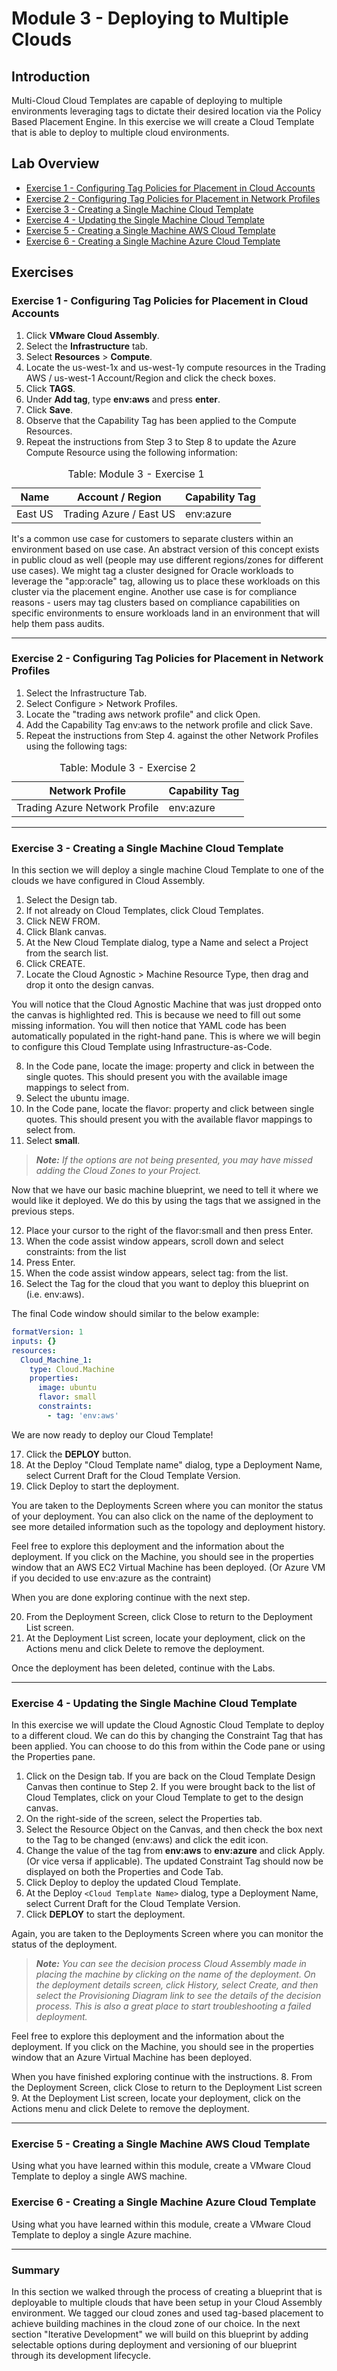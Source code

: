 # Module 3 - Deploying to Multiple Clouds

## Introduction

Multi-Cloud Cloud Templates are capable of deploying to multiple environments leveraging tags to dictate their desired location via the Policy Based Placement Engine. In this exercise we will create a Cloud Template that is able to deploy to multiple cloud environments.

## Lab Overview

* [Exercise 1 - Configuring Tag Policies for Placement in Cloud Accounts](#exercise-1-\--configuring-tag-policies-for-placement-in-cloud-accounts)
* [Exercise 2 - Configuring Tag Policies for Placement in Network Profiles](#exercise-2-\--configuring-tag-policies-for-placement-in-network-profiles)
* [Exercise 3 - Creating a Single Machine Cloud Template](#exercise-3-\--creating-a-single-machine-cloud-template)
* [Exercise 4 - Updating the Single Machine Cloud Template](#exercise-4-\--updating-the-single-machine-cloud-template)
* [Exercise 5 - Creating a Single Machine AWS Cloud Template](#exercise-5-\--creating-a-single-machine-aws-cloud-template)
* [Exercise 6 - Creating a Single Machine Azure Cloud Template](#exercise-6-\--creating-a-single-machine-azure-cloud-template)

## Exercises

### Exercise 1 - Configuring Tag Policies for Placement in Cloud Accounts

1. Click **VMware Cloud Assembly**.
2. Select the **Infrastructure** tab.
3. Select **Resources** > **Compute**.
4. Locate the us-west-1x and us-west-1y compute resources in the Trading AWS / us-west-1 Account/Region and click the check boxes.
5. Click **TAGS**.
6. Under **Add tag**, type **env:aws** and press **enter**.
7. Click **Save**.
8. Observe that the Capability Tag has been applied to the Compute Resources.
9. Repeat the instructions from Step 3 to Step 8 to update the Azure Compute Resource using the following information:

<table class="table">
    <caption>Table: Module 3 - Exercise 1</caption>
    <thead>
        <tr>
            <th class="left">Name</th>
            <th class="left">Account / Region</th>
            <th class="left">Capability Tag</th>
        </tr>
    </thead>
    <tbody>
        <tr>
            <td class="left">East US</td>
            <td class="left">Trading Azure / East US</td>
            <td class="left">env:azure</td>
        </tr>
    </tbody>
</table>

It's a common use case for customers to separate clusters within an environment based on use case. An abstract version of this concept exists in public cloud as well (people may use different regions/zones for different use cases). We might tag a cluster designed for Oracle workloads to leverage the "app:oracle" tag, allowing us to place these workloads on this cluster via the placement engine. Another use case is for compliance reasons - users may tag clusters based on compliance capabilities on specific environments to ensure workloads land in an environment that will help them pass audits.

---

### Exercise 2 - Configuring Tag Policies for Placement in Network Profiles

1. Select the Infrastructure Tab.
2. Select Configure > Network Profiles.
3. Locate the "trading aws network profile" and click Open.
4. Add the Capability Tag env:aws to the network profile and click Save.
5. Repeat the instructions from Step 4. against the other Network Profiles using the following tags:

<table class="table">
    <caption>Table: Module 3 - Exercise 2</caption>
    <thead>
        <tr>
            <th class="left">Network Profile</th>
            <th class="left">Capability Tag</th>
        </tr>
    </thead>
    <tbody>
        <tr>
            <td class="left">Trading Azure Network Profile</td>
            <td class="left">env:azure</td>
        </tr>
    </tbody>
</table>

---

### Exercise 3 - Creating a Single Machine Cloud Template

In this section we will deploy a single machine Cloud Template to one of the clouds we have configured in Cloud Assembly.

1. Select the Design tab.
2. If not already on Cloud Templates, click Cloud Templates.
3. Click NEW FROM.
4. Click Blank canvas.
5. At the New Cloud Template dialog, type a Name and select a Project from the search list.
6. Click CREATE.
7. Locate the Cloud Agnostic > Machine Resource Type, then drag and drop it onto the design canvas.

You will notice that the Cloud Agnostic Machine that was just dropped onto the canvas is highlighted red. This is because we need to fill out some missing information.  You will then notice that YAML code has been automatically populated in the right-hand pane. This is where we will begin to configure this Cloud Template using Infrastructure-as-Code.

8. In the Code pane, locate the image: property and click in between the single quotes.  This should present you with the available image mappings to select from.
9. Select the ubuntu image.
10. In the Code pane, locate the flavor: property and click between single quotes.  This should present you with the available flavor mappings to select from.
11. Select **small**.

> _**Note:** If the options are not being presented, you may have missed adding the Cloud Zones to your Project._

Now that we have our basic machine blueprint, we need to tell it where we would like it deployed. We do this by using the tags that we assigned in the previous steps.

12. Place your cursor to the right of the flavor:small and then press Enter.
13. When the code assist window appears, scroll down and select constraints: from the list
14. Press Enter.
15. When the code assist window appears, select tag: from the list.
16. Select the Tag for the cloud that you want to deploy this blueprint on (i.e. env:aws).

The final Code window should similar to the below example:

```YAML
formatVersion: 1
inputs: {}
resources:
  Cloud_Machine_1:
    type: Cloud.Machine
    properties:
      image: ubuntu
      flavor: small
      constraints:
        - tag: 'env:aws'
```

We are now ready to deploy our Cloud Template!

17. Click the **DEPLOY** button.  
18. At the Deploy "Cloud Template name" dialog, type a Deployment Name, select Current Draft for the Cloud Template Version.
19. Click Deploy to start the deployment.

You are taken to the Deployments Screen where you can monitor the status of your deployment. You can also click on the name of the deployment to see more detailed information such as the topology and deployment history.
  
Feel free to explore this deployment and the information about the deployment. If you click on the Machine, you should see in the properties window that an AWS EC2 Virtual Machine has been deployed. (Or Azure VM if you decided to use env:azure as the contraint)

When you are done exploring continue with the next step.

20. From the Deployment Screen, click Close to return to the Deployment List screen.
21. At the Deployment List screen, locate your deployment, click on the Actions menu and click Delete to remove the deployment.

Once the deployment has been deleted, continue with the Labs.

---

### Exercise 4 - Updating the Single Machine Cloud Template

In this exercise we will update the Cloud Agnostic Cloud Template to deploy to a different cloud.  We can do this by changing the Constraint Tag that has been applied.  You can choose to do this from within the Code pane or using the Properties pane.

1. Click on the Design tab.
If you are back on the Cloud Template Design Canvas then continue to Step 2.
If you were brought back to the list of Cloud Templates, click on your Cloud Template to get to the design canvas.
2. On the right-side of the screen, select the Properties tab.
3. Select the Resource Object on the Canvas, and then check the box next to the Tag to be changed (env:aws) and click the edit icon.
4. Change the value of the tag from **env:aws** to **env:azure** and click Apply. (Or vice versa if applicable).
The updated Constraint Tag should now be displayed on both the Properties and Code Tab.
5. Click Deploy to deploy the updated Cloud Template.
6. At the Deploy ``<Cloud Template Name>`` dialog, type a Deployment Name, select Current Draft for the Cloud Template Version.
7. Click **DEPLOY** to start the deployment.

Again, you are taken to the Deployments Screen where you can monitor the status of the deployment.

> _**Note:** You can see the decision process Cloud Assembly made in placing the machine by clicking on the name of the deployment. On the deployment details screen, click History, select Create, and then select the Provisioning Diagram link to see the details of the decision process. This is also a great place to start troubleshooting a failed deployment._

Feel free to explore this deployment and the information about the deployment. If you click on the Machine, you should see in the properties window that an Azure Virtual Machine has been deployed.  

When you have finished exploring continue with the instructions.
8. From the Deployment Screen, click Close to return to the Deployment List screen
9. At the Deployment List screen, locate your deployment, click on the Actions menu and click Delete to remove the deployment.

---

### Exercise 5 - Creating a Single Machine AWS Cloud Template

Using what you have learned within this module, create a VMware Cloud Template to deploy a single AWS machine.

### Exercise 6 - Creating a Single Machine Azure Cloud Template

Using what you have learned within this module, create a VMware Cloud Template to deploy a single Azure machine.

---

### Summary

In this section we walked through the process of creating a blueprint that is deployable to multiple clouds that have been setup in your Cloud Assembly environment. We tagged our cloud zones and used tag-based placement to achieve building machines in the cloud zone of our choice. In the next section "Iterative Development" we will build on this blueprint by adding selectable options during deployment and versioning of our blueprint through its development lifecycle.
